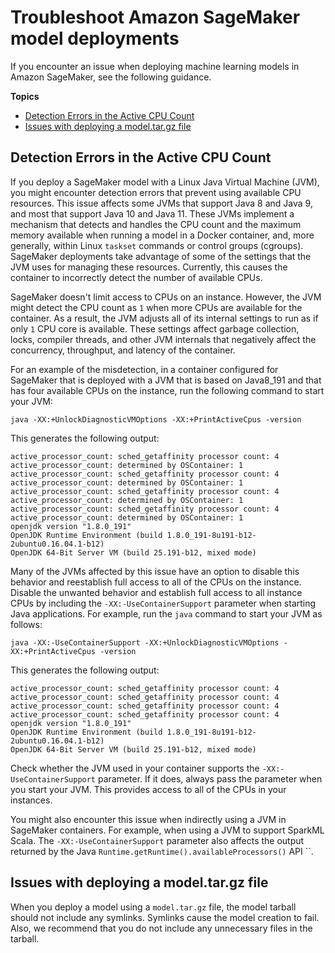 # Troubleshoot Amazon SageMaker model deployments<a name="deploy-model-troubleshoot"></a>

If you encounter an issue when deploying machine learning models in Amazon SageMaker, see the following guidance\.

**Topics**
+ [Detection Errors in the Active CPU Count](#deploy-model-troubleshoot-jvms)
+ [Issues with deploying a model\.tar\.gz file](#deploy-model-troubleshoot-tarballs)

## Detection Errors in the Active CPU Count<a name="deploy-model-troubleshoot-jvms"></a>

If you deploy a SageMaker model with a Linux Java Virtual Machine \(JVM\), you might encounter detection errors that prevent using available CPU resources\. This issue affects some JVMs that support Java 8 and Java 9, and most that support Java 10 and Java 11\. These JVMs implement a mechanism that detects and handles the CPU count and the maximum memory available when running a model in a Docker container, and, more generally, within Linux `taskset` commands or control groups \(cgroups\)\. SageMaker deployments take advantage of some of the settings that the JVM uses for managing these resources\. Currently, this causes the container to incorrectly detect the number of available CPUs\. 

SageMaker doesn't limit access to CPUs on an instance\. However, the JVM might detect the CPU count as `1` when more CPUs are available for the container\. As a result, the JVM adjusts all of its internal settings to run as if only `1` CPU core is available\. These settings affect garbage collection, locks, compiler threads, and other JVM internals that negatively affect the concurrency, throughput, and latency of the container\.

For an example of the misdetection, in a container configured for SageMaker that is deployed with a JVM that is based on Java8\_191 and that has four available CPUs on the instance, run the following command to start your JVM:

```
java -XX:+UnlockDiagnosticVMOptions -XX:+PrintActiveCpus -version
```

This generates the following output:

```
active_processor_count: sched_getaffinity processor count: 4
active_processor_count: determined by OSContainer: 1
active_processor_count: sched_getaffinity processor count: 4
active_processor_count: determined by OSContainer: 1
active_processor_count: sched_getaffinity processor count: 4
active_processor_count: determined by OSContainer: 1
active_processor_count: sched_getaffinity processor count: 4
active_processor_count: determined by OSContainer: 1
openjdk version "1.8.0_191"
OpenJDK Runtime Environment (build 1.8.0_191-8u191-b12-2ubuntu0.16.04.1-b12)
OpenJDK 64-Bit Server VM (build 25.191-b12, mixed mode)
```

Many of the JVMs affected by this issue have an option to disable this behavior and reestablish full access to all of the CPUs on the instance\. Disable the unwanted behavior and establish full access to all instance CPUs by including the `-XX:-UseContainerSupport` parameter when starting Java applications\. For example, run the `java` command to start your JVM as follows:

```
java -XX:-UseContainerSupport -XX:+UnlockDiagnosticVMOptions -XX:+PrintActiveCpus -version
```

This generates the following output:

```
active_processor_count: sched_getaffinity processor count: 4
active_processor_count: sched_getaffinity processor count: 4
active_processor_count: sched_getaffinity processor count: 4
active_processor_count: sched_getaffinity processor count: 4
openjdk version "1.8.0_191"
OpenJDK Runtime Environment (build 1.8.0_191-8u191-b12-2ubuntu0.16.04.1-b12)
OpenJDK 64-Bit Server VM (build 25.191-b12, mixed mode)
```

Check whether the JVM used in your container supports the `-XX:-UseContainerSupport` parameter\. If it does, always pass the parameter when you start your JVM\. This provides access to all of the CPUs in your instances\. 

You might also encounter this issue when indirectly using a JVM in SageMaker containers\. For example, when using a JVM to support SparkML Scala\. The `-XX:-UseContainerSupport` parameter also affects the output returned by the Java `Runtime.getRuntime().availableProcessors()` API ``\. 

## Issues with deploying a model\.tar\.gz file<a name="deploy-model-troubleshoot-tarballs"></a>

When you deploy a model using a `model.tar.gz` file, the model tarball should not include any symlinks\. Symlinks cause the model creation to fail\. Also, we recommend that you do not include any unnecessary files in the tarball\.